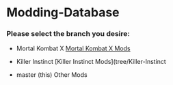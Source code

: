 # Modding-Database
### Please select the branch you desire:

- Mortal Kombat X
[Mortal Kombat X Mods](tree/Mortal-Kombat-X)


- Killer Instinct
[Killer Instinct Mods](tree/Killer-Instinct


- master (this)
Other Mods
